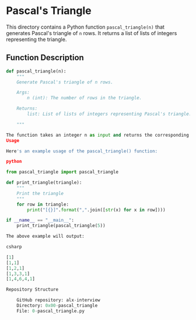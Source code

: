 # Pascal's Triangle

This directory  contains a Python function `pascal_triangle(n)` that generates Pascal's triangle of `n` rows. It returns a list of lists of integers representing the triangle.

## Function Description

```python
def pascal_triangle(n):
    """
    Generate Pascal's triangle of n rows.

    Args:
        n (int): The number of rows in the triangle.

    Returns:
        list: List of lists of integers representing Pascal's triangle.

    """

The function takes an integer n as input and returns the corresponding Pascal's triangle. If n is less than or equal to 0, it returns an empty list.
Usage

Here's an example usage of the pascal_triangle() function:

python

from pascal_triangle import pascal_triangle

def print_triangle(triangle):
    """
    Print the triangle
    """
    for row in triangle:
        print("[{}]".format(",".join([str(x) for x in row])))

if __name__ == "__main__":
    print_triangle(pascal_triangle(5))

The above example will output:

csharp

[1]
[1,1]
[1,2,1]
[1,3,3,1]
[1,4,6,4,1]

Repository Structure

    GitHub repository: alx-interview
    Directory: 0x00-pascal_triangle
    File: 0-pascal_triangle.py
